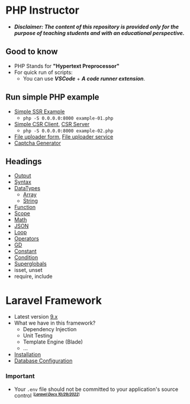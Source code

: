 # PHP Instructor
- ***Disclaimer: The content of this repository is provided only for the purpose of teaching students and with an educational perspective.***

## Good to know
- PHP Stands for **"Hypertext Preprocessor"**
- For quick run of scripts:
    - You can use ***VSCode*** + ***A code runner extension***.

## Run simple PHP example
- [Simple SSR Example](php/examples/example-01.php)
    - `php -S 0.0.0.0:8000 example-01.php`
- [Simple CSR Client](php/examples/example-02.html), [CSR Server](php/examples/example-02.php)
    - `php -S 0.0.0.0:8000 example-02.php`
- [File uploader form](php/examples/example-03.html), [File uploader service](php/examples/example-03.php)
- [Captcha Generator](php/examples/example-04.php)

## Headings
- [Output](php/concepts/output/README.md)
- [Syntax](php/syntax/README.md)
- [DataTypes](php/concepts/datatypes/README.md)
    - [Array](php/concepts/datatypes/array/README.md)
    - [String](php/concepts/datatypes/string/README.md)
- [Function](php/concepts/function/README.md)
- [Scope](php/concepts/scope/README.md)
- [Math](php/concepts/math/math.php)
- [JSON](php/concepts/other/json.php)
- [Loop](php/concepts/loop/README.md)
- [Operators](php/concepts/operators/README.md)
- [GD](php/concepts/gd/README.md)
- [Constant](php/concepts/constant/README.md)
- [Condition](php/concepts/condition/README.md)
- [Superglobals](php/concepts/superglobals/README.md)
- isset, unset
- require, include

# Laravel Framework
- Latest version [9.x](https://laravel.com/docs/9.x)
- What we have in this framework?
    - Dependency Injection
    - Unit Testing
    - Template Engine (Blade)
    - ...
- [Installation](laravel/install/README.md)
- [Database Configuration](laravel/database/README.md)

### Important
- Your `.env` file should not be committed to your application's source control <small><sup>[***[Laravel Docs 10/29/2022](https://laravel.com/docs/9.x)***]<sup></small>